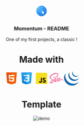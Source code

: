 <div align="center">
  <img src="style/media/favicon-32.png" alt="Momemtum" width="40" height="40">
  <h3>Momentum - README</h3>
  <p>One of my first projects, a classic !</p>


# Made with
<img src="style/media/html5.png" alt="HTML5"><img src="style/media/css.png" alt="CSS3"><img src="style/media/javascript.png" alt="JavaScript"><img src="style/media/sass.png" alt="Sass"><img src="style/media/jquery.png" alt="JQuery">
  
# Template
  <img src="style/media/animation.gif" alt="demo">
</div>
